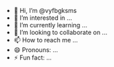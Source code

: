 - 👋 Hi, I’m @vyfbgksms
- 👀 I’m interested in ...
- 🌱 I’m currently learning ...
- 💞️ I’m looking to collaborate on ...
- 📫 How to reach me ...
- 😄 Pronouns: ...
- ⚡ Fun fact: ...

<!---
vyfbgksms/vyfbgksms is a ✨ special ✨ repository because its `README.md` (this file) appears on your GitHub profile.
You can click the Preview link to take a look at your changes.
--->
